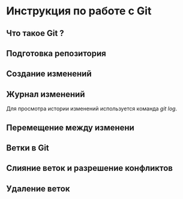 # Инструкция по работе с Git

## Что такое Git ?

## Подготовка репозитория

## Создание изменений

## Журнал изменений
Для просмотра истории изменений используется команда *git log*.
 
## Перемещение между изменени


## Ветки в Git

## Слияние веток и разрешение конфликтов

## Удаление веток
